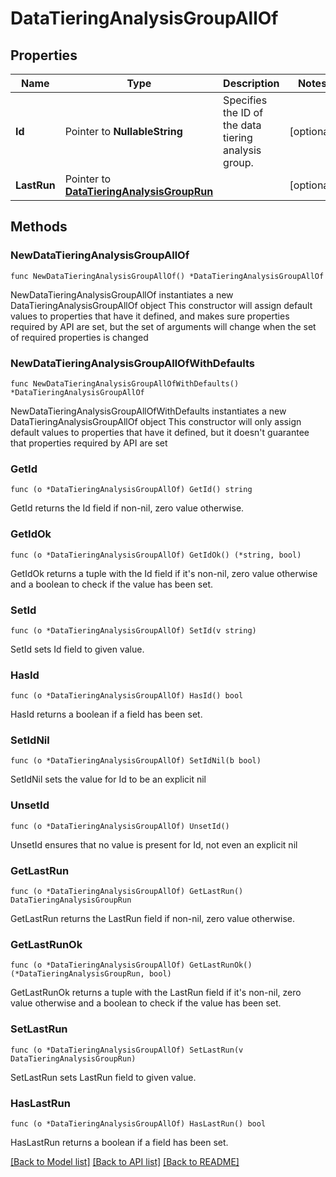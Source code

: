 # DataTieringAnalysisGroupAllOf

## Properties

Name | Type | Description | Notes
------------ | ------------- | ------------- | -------------
**Id** | Pointer to **NullableString** | Specifies the ID of the data tiering analysis group. | [optional] 
**LastRun** | Pointer to [**DataTieringAnalysisGroupRun**](DataTieringAnalysisGroupRun.md) |  | [optional] 

## Methods

### NewDataTieringAnalysisGroupAllOf

`func NewDataTieringAnalysisGroupAllOf() *DataTieringAnalysisGroupAllOf`

NewDataTieringAnalysisGroupAllOf instantiates a new DataTieringAnalysisGroupAllOf object
This constructor will assign default values to properties that have it defined,
and makes sure properties required by API are set, but the set of arguments
will change when the set of required properties is changed

### NewDataTieringAnalysisGroupAllOfWithDefaults

`func NewDataTieringAnalysisGroupAllOfWithDefaults() *DataTieringAnalysisGroupAllOf`

NewDataTieringAnalysisGroupAllOfWithDefaults instantiates a new DataTieringAnalysisGroupAllOf object
This constructor will only assign default values to properties that have it defined,
but it doesn't guarantee that properties required by API are set

### GetId

`func (o *DataTieringAnalysisGroupAllOf) GetId() string`

GetId returns the Id field if non-nil, zero value otherwise.

### GetIdOk

`func (o *DataTieringAnalysisGroupAllOf) GetIdOk() (*string, bool)`

GetIdOk returns a tuple with the Id field if it's non-nil, zero value otherwise
and a boolean to check if the value has been set.

### SetId

`func (o *DataTieringAnalysisGroupAllOf) SetId(v string)`

SetId sets Id field to given value.

### HasId

`func (o *DataTieringAnalysisGroupAllOf) HasId() bool`

HasId returns a boolean if a field has been set.

### SetIdNil

`func (o *DataTieringAnalysisGroupAllOf) SetIdNil(b bool)`

 SetIdNil sets the value for Id to be an explicit nil

### UnsetId
`func (o *DataTieringAnalysisGroupAllOf) UnsetId()`

UnsetId ensures that no value is present for Id, not even an explicit nil
### GetLastRun

`func (o *DataTieringAnalysisGroupAllOf) GetLastRun() DataTieringAnalysisGroupRun`

GetLastRun returns the LastRun field if non-nil, zero value otherwise.

### GetLastRunOk

`func (o *DataTieringAnalysisGroupAllOf) GetLastRunOk() (*DataTieringAnalysisGroupRun, bool)`

GetLastRunOk returns a tuple with the LastRun field if it's non-nil, zero value otherwise
and a boolean to check if the value has been set.

### SetLastRun

`func (o *DataTieringAnalysisGroupAllOf) SetLastRun(v DataTieringAnalysisGroupRun)`

SetLastRun sets LastRun field to given value.

### HasLastRun

`func (o *DataTieringAnalysisGroupAllOf) HasLastRun() bool`

HasLastRun returns a boolean if a field has been set.


[[Back to Model list]](../README.md#documentation-for-models) [[Back to API list]](../README.md#documentation-for-api-endpoints) [[Back to README]](../README.md)


